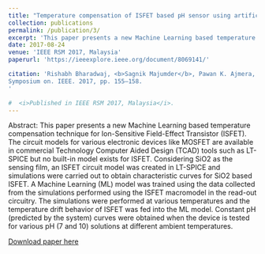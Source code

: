 ```yaml
---
title: "Temperature compensation of ISFET based pH sensor using artificial neural networks"
collection: publications
permalink: /publication/3/
excerpt: 'This paper presents a new Machine Learning based temperature compensation technique for Ion-Sensitive Field-Effect Transistor (ISFET). The circuit models for various electronic devices like MOSFET are available in commercial Technology Computer Aided Design (TCAD) tools such as LT-SPICE but no built-in model exists for ISFET. Considering SiO2 as the sensing film, an ISFET circuit model was created in LT-SPICE and simulations were carried out to obtain characteristic curves for SiO2 based ISFET. A Machine Learning (ML) model was trained using the data collected from the simulations performed using the ISFET macromodel in the read-out circuitry. The simulations were performed at various temperatures and the temperature drift behavior of ISFET was fed into the ML model. Constant pH (predicted by the system) curves were obtained when the device is tested for various pH (7 and 10) solutions at different ambient temperatures.'
date: 2017-08-24
venue: 'IEEE RSM 2017, Malaysia'
paperurl: 'https://ieeexplore.ieee.org/document/8069141/'

citation: 'Rishabh Bharadwaj, <b>Sagnik Majumder</b>, Pawan K. Ajmera, Soumendu Sinha, Rishi Sharma, R. Mukhiya, Pratik Narang, &quot;Temperature compensation of ISFET based pH sensor using artificial neural networks&quot; In: Micro and Nanoelectronics (RSM), 2017 IEEE Regional
Symposium on. IEEE. 2017, pp. 155–158.
'

#  <i>Published in IEEE RSM 2017, Malaysia</i>.
---
```

Abstract: This paper presents a new Machine Learning based temperature compensation technique for Ion-Sensitive Field-Effect Transistor (ISFET). The circuit models for various electronic devices like MOSFET are available in commercial Technology Computer Aided Design (TCAD) tools such as LT-SPICE but no built-in model exists for ISFET. Considering SiO2 as the sensing film, an ISFET circuit model was created in LT-SPICE and simulations were carried out to obtain characteristic curves for SiO2 based ISFET. A Machine Learning (ML) model was trained using the data collected from the simulations performed using the ISFET macromodel in the read-out circuitry. The simulations were performed at various temperatures and the temperature drift behavior of ISFET was fed into the ML model. Constant pH (predicted by the system) curves were obtained when the device is tested for various pH (7 and 10) solutions at different ambient temperatures.

[Download paper here](https://sagnikmjr.github.io/files/Temperature_Compensation_of_ISFET_Based_pH_Sensor_Using_Artificial_Neural_Networks.pdf)